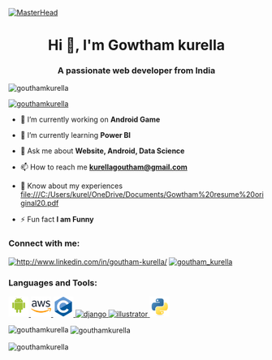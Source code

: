 [![MasterHead](https://1.bp.blogspot.com/-7A4WynwLsMw/XbBpCXG8fHI/AAAAAAAAMt4/uOa1bpLskYgrwGbllhSu2SDj_Mig8SXJQCLcBGAsYHQ/s1600/2000_600px.gif)](https://Gouthamkurella.io)
<h1 align="center">Hi 👋, I'm Gowtham kurella</h1>
<h3 align="center">A passionate web developer from India</h3>

<p align="left"> <img src="https://komarev.com/ghpvc/?username=gouthamkurella&label=Profile%20views&color=0e75b6&style=flat" alt="gouthamkurella" /> </p>

<p align="left"> <a href="https://github.com/ryo-ma/github-profile-trophy"><img src="https://github-profile-trophy.vercel.app/?username=gouthamkurella" alt="gouthamkurella" /></a> </p>

- 🔭 I’m currently working on **Android Game**

- 🌱 I’m currently learning **Power BI**

- 💬 Ask me about **Website, Android, Data Science**

- 📫 How to reach me **kurellagoutham@gmail.com**

- 📄 Know about my experiences [file:///C:/Users/kurel/OneDrive/Documents/Gowtham%20resume%20original20.pdf](file:///C:/Users/kurel/OneDrive/Documents/Gowtham%20resume%20original20.pdf)

- ⚡ Fun fact **I am Funny**

<h3 align="left">Connect with me:</h3>
<p align="left">
<a href="https://linkedin.com/in/http://www.linkedin.com/in/goutham-kurella/" target="blank"><img align="center" src="https://raw.githubusercontent.com/rahuldkjain/github-profile-readme-generator/master/src/images/icons/Social/linked-in-alt.svg" alt="http://www.linkedin.com/in/goutham-kurella/" height="30" width="40" /></a>
<a href="https://instagram.com/goutham_kurella" target="blank"><img align="center" src="https://raw.githubusercontent.com/rahuldkjain/github-profile-readme-generator/master/src/images/icons/Social/instagram.svg" alt="goutham_kurella" height="30" width="40" /></a>
</p>

<h3 align="left">Languages and Tools:</h3>
<p align="left"> <a href="https://developer.android.com" target="_blank" rel="noreferrer"> <img src="https://raw.githubusercontent.com/devicons/devicon/master/icons/android/android-original-wordmark.svg" alt="android" width="40" height="40"/> </a> <a href="https://aws.amazon.com" target="_blank" rel="noreferrer"> <img src="https://raw.githubusercontent.com/devicons/devicon/master/icons/amazonwebservices/amazonwebservices-original-wordmark.svg" alt="aws" width="40" height="40"/> </a> <a href="https://www.cprogramming.com/" target="_blank" rel="noreferrer"> <img src="https://raw.githubusercontent.com/devicons/devicon/master/icons/c/c-original.svg" alt="c" width="40" height="40"/> </a> <a href="https://www.djangoproject.com/" target="_blank" rel="noreferrer"> <img src="https://cdn.worldvectorlogo.com/logos/django.svg" alt="django" width="40" height="40"/> </a> <a href="https://www.adobe.com/in/products/illustrator.html" target="_blank" rel="noreferrer"> <img src="https://www.vectorlogo.zone/logos/adobe_illustrator/adobe_illustrator-icon.svg" alt="illustrator" width="40" height="40"/> </a> <a href="https://www.python.org" target="_blank" rel="noreferrer"> <img src="https://raw.githubusercontent.com/devicons/devicon/master/icons/python/python-original.svg" alt="python" width="40" height="40"/> </a> </p>

<p><img align="left" src="https://github-readme-stats.vercel.app/api/top-langs?username=gouthamkurella&show_icons=true&locale=en&layout=compact" alt="gouthamkurella" /></p>

<p>&nbsp;<img align="center" src="https://github-readme-stats.vercel.app/api?username=gouthamkurella&show_icons=true&locale=en" alt="gouthamkurella" /></p>

<p><img align="center" src="https://github-readme-streak-stats.herokuapp.com/?user=gouthamkurella&" alt="gouthamkurella" /></p>
